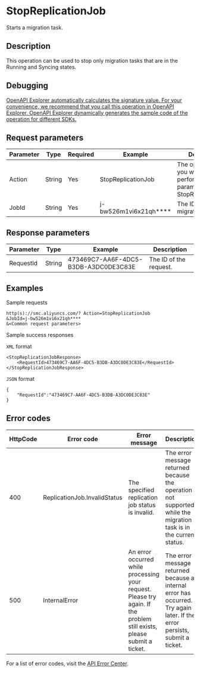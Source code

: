 # StopReplicationJob

Starts a migration task.

## Description

This operation can be used to stop only migration tasks that are in the Running and Syncing states.

## Debugging

[OpenAPI Explorer automatically calculates the signature value. For your convenience, we recommend that you call this operation in OpenAPI Explorer. OpenAPI Explorer dynamically generates the sample code of the operation for different SDKs.](https://api.aliyun.com/#product=smc&api=StopReplicationJob&type=RPC&version=2019-06-01)

## Request parameters

|Parameter|Type|Required|Example|Description|
|---------|----|--------|-------|-----------|
|Action|String|Yes|StopReplicationJob|The operation that you want to perform. Set this parameter to StopReplicationJob. |
|JobId|String|Yes|j-bw526m1vi6x21qh\*\*\*\*|The ID of the migration task. |

## Response parameters

|Parameter|Type|Example|Description|
|---------|----|-------|-----------|
|RequestId|String|473469C7-AA6F-4DC5-B3DB-A3DC0DE3C83E|The ID of the request. |

## Examples

Sample requests

```
http(s)://smc.aliyuncs.com/? Action=StopReplicationJob
&JobId=j-bw526m1vi6x21qh****
&<Common request parameters>
```

Sample success responses

`XML` format

```
<StopReplicationJobResponse>
    <RequestId>473469C7-AA6F-4DC5-B3DB-A3DC0DE3C83E</RequestId>
</StopReplicationJobResponse>
```

`JSON` format

```
{
	"RequestId":"473469C7-AA6F-4DC5-B3DB-A3DC0DE3C83E"	
}
```

## Error codes

|HttpCode|Error code|Error message|Description|
|--------|----------|-------------|-----------|
|400|ReplicationJob.InvalidStatus|The specified replication job status is invalid.|The error message returned because the operation is not supported while the migration task is in the current status.|
|500|InternalError|An error occurred while processing your request. Please try again. If the problem still exists, please submit a ticket.|The error message returned because an internal error has occurred. Try again later. If the error persists, submit a ticket.|

For a list of error codes, visit the [API Error Center](https://error-center.alibabacloud.com/status/product/smc).

